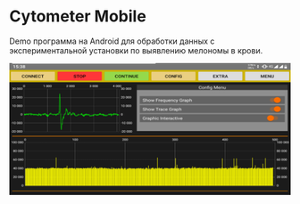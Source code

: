 # Cytometer Mobile

Demo программа на Android для обработки данных с экспериментальной установки по выявлению мелономы в крови.

![alt tag](https://github.com/Daniil-Budnik/Cytometer_Mobile/blob/master/Image/2.png?raw=true "")​
